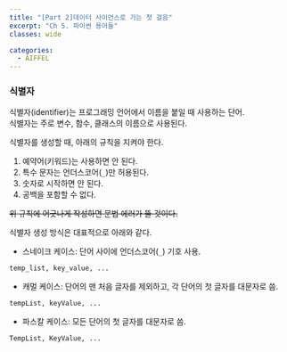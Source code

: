```yaml
---
title: "[Part 2]데이터 사이언스로 가는 첫 걸음"
excerpt: "Ch 5. 파이썬 용어들"
classes: wide

categories:
  - AIFFEL
---
```

### 식별자

식별자(identifier)는 프로그래밍 언어에서 이름을 붙일 때 사용하는 단어.  
식별자는 주로 변수, 함수, 클래스의 이름으로 사용된다.

식별자를 생성할 때, 아래의 규칙을 지켜야 한다.
1. 예약어(키워드)는 사용하면 안 된다.
2. 특수 문자는 언더스코어(`_`)만 허용된다.
3. 숫자로 시작하면 안 된다.
4. 공백을 포함할 수 없다.  

~~위 규칙에 어긋나게 작성하면 문법 에러가 뜰 것이다.~~

식별자 생성 방식은 대표적으로 아래와 같다.
- 스네이크 케이스: 단어 사이에 언더스코어(`_`) 기호 사용.
```python
temp_list, key_value, ...
```
- 캐멀 케이스: 단어의 맨 처음 글자를 제외하고, 각 단어의 첫 글자를 대문자로 씀.
```python
tempList, keyValue, ...
```
- 파스칼 케이스: 모든 단어의 첫 글자를 대문자로 씀.
```python
TempList, KeyValue, ...
```